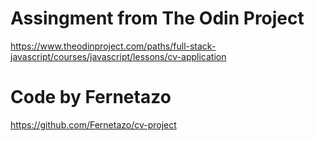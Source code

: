# Assingment from The Odin Project

https://www.theodinproject.com/paths/full-stack-javascript/courses/javascript/lessons/cv-application

# Code by Fernetazo

https://github.com/Fernetazo/cv-project
